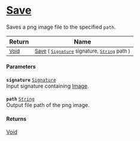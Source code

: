 # [Save](./ImageSaver--Save.md)

Saves a png image file to the specified `path`.

| Return | Name | 
| --- | --- | 
| <sub>[Void](https://docs.microsoft.com/en-us/dotnet/api/System.Void)</sub> | <sub>[Save](./ImageSaver--Save.md) ( [`Signature`](./../../Signature.md) signature, [`String`](https://docs.microsoft.com/en-us/dotnet/api/System.String) path )</sub> | 


#### Parameters
**`signature`**  [`Signature`](./../../Signature.md)<br>Input signature containing [Image](https://github.com/hargitomi97/sigstat/blob/master/docs/md/SigStat/Common/Features.md).<br><br>**`path`**  [`String`](https://docs.microsoft.com/en-us/dotnet/api/System.String)<br>Output file path of the png image.
#### Returns
[Void](https://docs.microsoft.com/en-us/dotnet/api/System.Void)<br>

